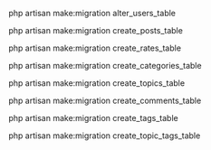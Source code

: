 php artisan make:migration alter_users_table  

php artisan make:migration create_posts_table   

php artisan make:migration create_rates_table

 php artisan make:migration create_categories_table

  php artisan make:migration create_topics_table   

php artisan make:migration create_comments_table 

php artisan make:migration create_tags_table     

php artisan make:migration create_topic_tags_table
